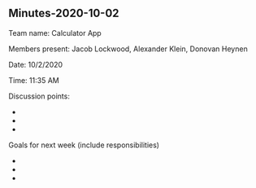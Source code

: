 ## Minutes-2020-10-02

Team name: Calculator App

Members present: Jacob Lockwood, Alexander Klein, Donovan Heynen

Date: 10/2/2020

Time: 11:35 AM

Discussion points: 

* 
*
*

Goals for next week (include responsibilities)

*
*
*


